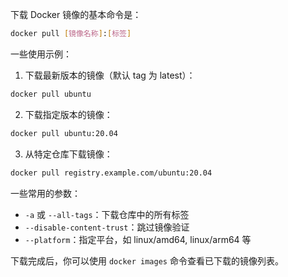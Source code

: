 下载 Docker 镜像的基本命令是：

```bash
docker pull [镜像名称]:[标签]
```

一些使用示例：

1. 下载最新版本的镜像（默认 tag 为 latest）：
```bash
docker pull ubuntu
```

2. 下载指定版本的镜像：
```bash
docker pull ubuntu:20.04
```

3. 从特定仓库下载镜像：
```bash
docker pull registry.example.com/ubuntu:20.04
```

一些常用的参数：
- `-a` 或 `--all-tags`：下载仓库中的所有标签
- `--disable-content-trust`：跳过镜像验证
- `--platform`：指定平台，如 linux/amd64, linux/arm64 等

下载完成后，你可以使用 `docker images` 命令查看已下载的镜像列表。